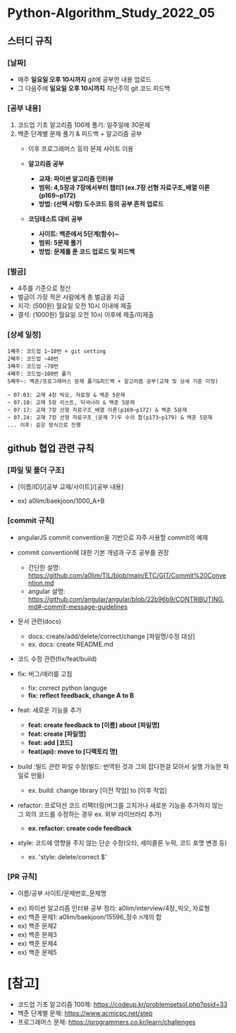 # Python-Algorithm_Study_2022_05

## 스터디 규칙

### [날짜]
* 매주 **일요일 오후 10시까지** git에 공부한 내용 업로드
* 그 다음주에 **일요일 오후 10시까지** 지난주의 git 코드 피드백
 
### [공부 내용]
1. 코드업 기초 알고리즘 100제 풀기: 일주일에 30문제
2. 백준 단계별 문제 풀기 & 피드백 + 알고리즘 공부
   - 이후 프로그래머스 등의 문제 사이트 이용  
   - **알고리즘 공부**  
     + **교재: 파이썬 알고리즘 인터뷰**  
     + **범위: 4,5장과 7장에서부터 챕터1 (ex.7장 선형 자료구조_배열 이론(p169~p172)**  
     + **방법: (선택 사항) 도수코드 등의 공부 흔적 업로드**
     
   - **코딩테스트 대비 공부** 
     + **사이트: 백준에서 5단계(함수)~**  
     + **범위: 5문제 풀기**  
     + **방법: 문제를 푼 코드 업로드 및 피드백**  

### [벌금]
- 4주를 기준으로 정산
- 벌금이 가장 적은 사람에게 총 벌금을 지급 
- 지각: (500원) 월요일 오전 10시 이내에 제출
- 결석: (1000원) 월요일 오전 10시 이후에 제출/미제출

### [상세 일정]
```
1째주: 코드업 1~10번 + git setting  
2째주: 코드업 ~40번  
3째주: 코드업 ~70번  
4째주: 코드업~100번 풀기  
5째주~: 백준/프로그래머스 문제 풀기&피드백 + 알고리즘 공부(교재 및 상세 기준 미정)  

~ 07.03: 교재 4장 빅오, 자료형 & 백준 5문제  
~ 07.10: 교재 5장 리스트, 딕셔너리 & 백준 5문제
~ 07.17: 교재 7장 선형 자료구조_배열 이론(p169~p172) & 백준 5문제
~ 07.24: 교재 7장 선형 자료구조_(문제 7)두 수의 합(p173~p179) & 백준 5문제
... 이후: 같은 방식으로 진행

```
## github 협업 관련 규칙

### [파일 및 폴더 구조]
* [이름/ID]/[공부 교재/사이트]/[공부 내용]
- ex) a0lim/baekjoon/1000_A+B

### [commit 규칙]
- angularJS commit convention을 기반으로 자주 사용할 commit의 예제
- commit convention에 대한 기본 개념과 구조 공부를 권장
    - 간단한 설명: https://github.com/a0lim/TIL/blob/main/ETC/GIT/Commit%20Convention.md  
    - angular 설명: https://github.com/angular/angular/blob/22b96b9/CONTRIBUTING.md#-commit-message-guidelines  

- 문서 관련(docs)  
    + docs: create/add/delete/correct/change [파일명/수정 대상]  
    + ex. docs: create README.md  
    
- 코드 수정 관련(fix/feat/build)  

- fix: 버그/에러를 고침  
    + fix: correct python languge   
    + **fix: reflect feedback, change A to B**  
- feat: 새로운 기능을 추가  
    + **feat: create feedback to [이름] about [파일명]**  
    + **feat: create [파일명]**  
    + **feat: add [코드]**  
    + **feat(api): move to [디렉토리 명]**
- build :빌드 관련 파일 수정(빌드: 번역된 것과 그외 잡다한걸 모아서 실행 가능한 파일로 만듦)  
    + ex. build: change library [이전 작업] to [이후 작업]  
- refactor: 프로덕션 코드 리팩터링(버그를 고치거나 새로운 기능을 추가하지 않는 그 외의 코드를 수정하는 경우 ex. 외부 라이브러리 추가)   
    + **ex. refactor: create code feedback**  
- style: 코드에 영향을 주지 않는 단순 수정(오타, 세미콜론 누락, 코드 포맷 변경 등)  
    + ex. 'style: delete/correct $'  
   

### [PR 규칙]
* 이름/공부 사이트/문제번호_문제명
- ex) 파이썬 알고리즘 인터뷰 공부 정리: a0lim/interview/4장_빅오, 자료형
- ex) 백준 문제1: a0lim/baekjoon/15596_정수 n개의 합  
- ex) 백준 문제2  
- ex) 백준 문제3  
- ex) 백준 문제4  
- ex) 백준 문제5  



# [참고]
- 코드업 기초 알고리즘 100제: https://codeup.kr/problemsetsol.php?psid=33
- 백준 단계별 문제: https://www.acmicpc.net/step
- 프로그래머스 문제: https://programmers.co.kr/learn/challenges 

